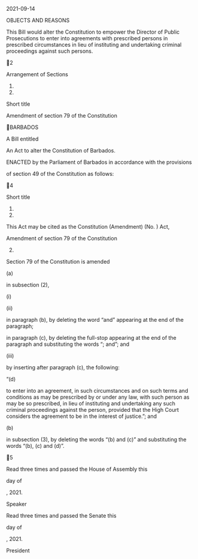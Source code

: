 2021-09-14

OBJECTS AND REASONS

This  Bill  would  alter  the  Constitution  to  empower  the  Director  of  Public
Prosecutions  to  enter  into  agreements  with  prescribed  persons  in  prescribed
circumstances in lieu of instituting and undertaking criminal proceedings against
such persons.

2

Arrangement of Sections

1.

2.

Short title

Amendment of section 79 of the Constitution

BARBADOS

A Bill entitled

An Act to alter the Constitution of Barbados.

ENACTED by the Parliament of Barbados in accordance with the provisions

of section 49 of the Constitution as follows:

4

Short title

1.
2021.

This Act may be cited as the Constitution (Amendment) (No. ) Act,

Amendment of section 79 of the Constitution

2.

Section 79 of the Constitution is amended

(a)

in subsection (2),

(i)

(ii)

in paragraph (b), by deleting the word “and” appearing at the
end of the paragraph;

in paragraph (c), by deleting the full-stop appearing at the end
of the paragraph and substituting the words “; and”; and

(iii)

by inserting after paragraph (c), the following:

“(d)

to enter into an agreement, in such circumstances and on such
terms and conditions as may be prescribed by or under any
law,  with  such  person  as  may  be  so  prescribed,  in  lieu  of
instituting  and  undertaking  any  such  criminal  proceedings
against the person, provided that the High Court considers
the agreement to be in the interest of justice.”; and

(b)

in subsection (3), by deleting the words “(b) and (c)” and substituting
the words “(b), (c) and (d)”.

5

Read three times and passed the House of Assembly this

day of

, 2021.

Speaker

Read three times and passed the Senate this

day of

, 2021.

President

